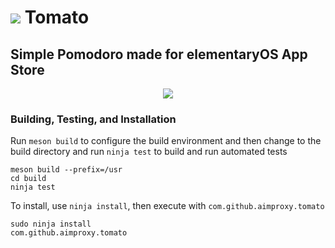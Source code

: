 # ![](https://raw.githubusercontent.com/aimproxy/tomato/master/data/icons/64/com.github.aimproxy.tomato.svg) Tomato
## Simple Pomodoro made for elementaryOS App Store

<div align="center">
  <img src="https://raw.githubusercontent.com/aimproxy/tomato/master/media/Screenshot.png">
</div>

### Building, Testing, and Installation

Run `meson build` to configure the build environment and then change to the build directory and run `ninja test` to build and run automated tests

    meson build --prefix=/usr
    cd build
    ninja test

To install, use `ninja install`, then execute with `com.github.aimproxy.tomato`

    sudo ninja install
    com.github.aimproxy.tomato
